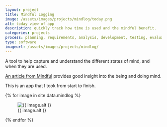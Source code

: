 ```yaml
---
layout: project
title: Mindful Logging
image: /assets/images/projects/mindlog/today.png
alt: today view of app
description: quickly track how time is used and the mindful benefit.
categories: projects
process: planning, requirements, analysis, development, testing, evaluation
type: software
imageurl: /assets/images/projects/mindlog/
---
```


A tool to help capture and understand the different states of mind, and when they are used.

[An article from Mindful](https://www.mindful.org/difference-between-being-and-doing/) provides good insight into the being and doing mind.

This is an app that I took from start to finish.


<div class="masonry-grid">
    {% for image in site.data.mindlog %}
        <figure class="card">
            <img src="{{ page.imageurl }}{{ image.src }}.png" alt="{{ image.alt }}">
            <figcaption>{{ image.alt }}</figcaption>
        </figure>
    {% endfor %}
</div>